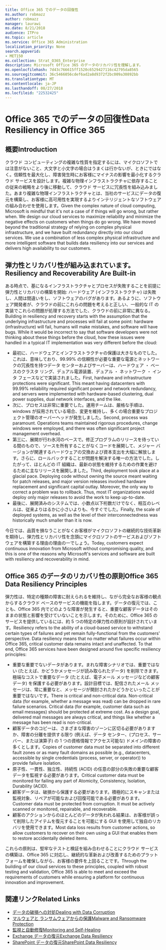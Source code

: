 ```yaml
---
title: Office 365 でのデータの回復性
ms.author: robmazz
author: robmazz
manager: laurawi
ms.date: 8/21/2018
audience: ITPro
ms.topic: article
ms.service: Office 365 Administration
localization_priority: None
search.appverid:
- MET150
ms.collection: Strat_O365_Enterprise
description: Microsoft Office 365 のデータのリカバリ性を理解します。
ms.openlocfilehash: 7d43c766615ff1520c6529427116c42795da8565
ms.sourcegitcommit: 36c5466056cdef6ad2a8d9372f2bc009a30892bb
ms.translationtype: MT
ms.contentlocale: ja-JP
ms.lasthandoff: 08/27/2018
ms.locfileid: "22532425"
---
```

# <a name="data-resiliency-in-office-365"></a><span data-ttu-id="d02fc-103">Office 365 でのデータの回復性</span><span class="sxs-lookup"><span data-stu-id="d02fc-103">Data Resiliency in Office 365</span></span>

## <a name="introduction"></a><span data-ttu-id="d02fc-104">概要</span><span class="sxs-lookup"><span data-stu-id="d02fc-104">Introduction</span></span>
<span data-ttu-id="d02fc-p101">クラウド コンピューティングの複雑な性質を指定するには、マイクロソフトでは注意がないこと、大文字と小文字の場合はうまくは行かないが、ときにではなく。信頼性を最大化し、障害発生時にお客様にマイナスの影響を最小化するクラウド サービスを設計します。複雑な物理インフラストラクチャに依存することの従来の戦略をより後に移動して、クラウド サービスに冗長性を組み込みました。あまり複雑な物理インフラストラクチャとは、当社のサービスにデータの復元を構築し、お客様に高可用性を実現するよりインテリジェントなソフトウェアの組み合わせを使用します。</span><span class="sxs-lookup"><span data-stu-id="d02fc-p101">Given the complex nature of cloud computing, Microsoft is mindful that it's not a case of if things will go wrong, but rather when. We design our cloud services to maximize reliability and minimize the negative effects on customers when things do go wrong. We have moved beyond the traditional strategy of relying on complex physical infrastructure, and we have built redundancy directly into our cloud services. We use a combination of less complex physical infrastructure and more intelligent software that builds data resiliency into our services and delivers high availability to our customers.</span></span> 

## <a name="resiliency-and-recoverability-are-built-in"></a><span data-ttu-id="d02fc-109">弾力性とリカバリ性が組み込まれています。</span><span class="sxs-lookup"><span data-stu-id="d02fc-109">Resiliency and Recoverability Are Built-in</span></span> 
<span data-ttu-id="d02fc-p102">ある時点で、基になるインフラストラクチャとプロセスが失敗することを前提に弾力性とリカバリの構築を開始: ハードウェア (インフラストラクチャ) は失敗し、人間は間違いをし、ソフトウェアのバグがあります。あるように、ソフトウェア開発者が、クラウドの前にこれらの問題を考えると正しい、一般的な IT の実装でこれらの問題が処理する方法でした、クラウドの前に非常に異なる。</span><span class="sxs-lookup"><span data-stu-id="d02fc-p102">Building in resiliency and recovery starts with the assumption that the underlying infrastructure and processes will fail at some point: hardware (infrastructure) will fail, humans will make mistakes, and software will have bugs. While it would be incorrect to say that software developers were not thinking about these things before the cloud, how these issues were handled in a typical IT implementation was very different before the cloud:</span></span> 
- <span data-ttu-id="d02fc-p103">最初に、ハードウェアとインフラストラクチャの保護は大きなものでした。これは、意味しており、99.99% の信頼性が必要な重要な電源とネットワークの冗長性を持つデータ センターおよびサーバーは、ハードウェア ・ ベースのクラスタ リング、デュアル電源装置、デュアル ・ ネットワーク ・ インタ フェースなどで実装されました。</span><span class="sxs-lookup"><span data-stu-id="d02fc-p103">First, hardware and infrastructure protections were significant. This meant having datacenters with 99.99% reliability required significant power and network redundancy, and servers were implemented with hardware-based clustering, dual power supplies, dual network interfaces, and the like.</span></span> 
- <span data-ttu-id="d02fc-p104">次に、プロセスは非常に重要でした。運用チームは、厳格な手順は、windows が採用されている場合、変更を維持し、多くの場合重要なプロジェクト管理のオーバーヘッドが発生しました。</span><span class="sxs-lookup"><span data-stu-id="d02fc-p104">Second, process was paramount. Operations teams maintained rigorous procedures, change windows were employed, and there was often significant project management overhead.</span></span> 
- <span data-ttu-id="d02fc-p105">第三に、展開が行わ氷河のペースで。修正プログラムのリリースを待っている間のもので、ソースを所有することがなくコードを展開して、メジャー バージョンが関連するハードウェアの交換および資本支出を大幅に解放します。さらに、ロールバックすることが問題を解決する唯一の方法でした。したがって、ほとんどの IT 組織は、最新の状態を維持するための作業を避けるために主なリリースを展開しました。</span><span class="sxs-lookup"><span data-stu-id="d02fc-p105">Third, deployment took place at a glacial pace. Deploying code without owning the source meant waiting for patch releases, and major version releases involved hardware replacement and significant capital outlay. Moreover, the only way to correct a problem was to rollback. Thus, most IT organizations would deploy only major releases to avoid the work to keep up-to-date.</span></span> 
- <span data-ttu-id="d02fc-120">最後に、展開済みのシステムでは、小数点以下桁数だけでなく、相互のレベルは、従来よりはるかに小さいよりも、今すぐでした。</span><span class="sxs-lookup"><span data-stu-id="d02fc-120">Finally, the scale of deployed systems, as well as the level of their interconnectedness was historically much smaller than it is now.</span></span> 

<span data-ttu-id="d02fc-121">今日では、品質を損なうことがなくお客様がマイクロソフトの継続的な技術革新を期待し、弾力性とリカバリ性を念頭にマイクロソフトのサービスおよびソフトウェアを構築する理由の理由の一でしょう。</span><span class="sxs-lookup"><span data-stu-id="d02fc-121">Today, customers expect continuous innovation from Microsoft without compromising quality, and this is one of the reasons why Microsoft's services and software are built with resiliency and recoverability in mind.</span></span> 

## <a name="office-365-data-resiliency-principles"></a><span data-ttu-id="d02fc-122">Office 365 のデータのリカバリ性の原則</span><span class="sxs-lookup"><span data-stu-id="d02fc-122">Office 365 Data Resiliency Principles</span></span> 
<span data-ttu-id="d02fc-p106">弾力性は、特定の種類の障害に耐えられるを維持し、ながら完全なお客様の観点からするクラウド ベースのサービスの機能を指します。データの復元では、ことも、Office 365 内でどのような障害が発生すると、重要な顧客データはそのままの状態と影響を受けていないことを示します。そのために、Office 365 のサービスを提供しているには、約 5 つの特定の弾力性の原則が設計されています。</span><span class="sxs-lookup"><span data-stu-id="d02fc-p106">Resiliency refers to the ability of a cloud-based service to withstand certain types of failures and yet remain fully-functional from the customers' perspective. Data resiliency means that no matter what failures occur within Office 365, critical customer data remains intact and unaffected. To that end, Office 365 services have been designed around five specific resiliency principles:</span></span> 
- <span data-ttu-id="d02fc-p107">重要な重要でないデータがあります。まれな障害シナリオでは、重要ではない (たとえば、かどうかメッセージが読み取られたデータ) を削除できます。極端なコストで重要なデータ (たとえば、電子メール メッセージなどの顧客データ) を保護する必要があります。設計目標では、配信されたメール メッセージは、常に重要なと、メッセージが開封されたかどうかといったことが重要ではないです。</span><span class="sxs-lookup"><span data-stu-id="d02fc-p107">There is critical and non-critical data. Non-critical data (for example, whether a message was read) can be dropped in rare failure scenarios. Critical data (for example, customer data such as email messages) should be protected at extreme cost. As a design goal, delivered mail messages are always critical, and things like whether a message has been read is non-critical.</span></span> 
- <span data-ttu-id="d02fc-130">顧客データのコピーは、さまざまな障害のゾーンに区切る必要がありますか、障害の分離を提供する限り (例えば、データ センター、(プロセス、サーバー、または演算子) の 1 つの資格情報でアクセス可能な) ドメインの障害の多くとします。</span><span class="sxs-lookup"><span data-stu-id="d02fc-130">Copies of customer data must be separated into different fault zones or as many fault domains as possible (e.g., datacenters, accessible by single credentials (process, server, or operator)) to provide failure isolation.</span></span> 
- <span data-ttu-id="d02fc-131">原子性、一貫性、独立性、持続性 (ACID) の任意の部分の失敗の重要な顧客データを監視する必要があります。</span><span class="sxs-lookup"><span data-stu-id="d02fc-131">Critical customer data must be monitored for failing any part of Atomicity, Consistency, Isolation, Durability (ACID).</span></span> 
- <span data-ttu-id="d02fc-p108">顧客データは、破損から保護する必要があります。積極的にスキャンまたは監視対象、リペアが可能なおよび回復可能である必要があります。</span><span class="sxs-lookup"><span data-stu-id="d02fc-p108">Customer data must be protected from corruption. It must be actively scanned or monitored, repairable, and recoverable.</span></span> 
- <span data-ttu-id="d02fc-134">顧客のアクションからのほとんどのデータが失われる結果は、お客様が誤って削除したアイテムを復元することを可能にする GUI を使用して独自のリカバリを使用できます。</span><span class="sxs-lookup"><span data-stu-id="d02fc-134">Most data loss results from customer actions, so allow customers to recover on their own using a GUI that enables them to restore accidentally deleted items.</span></span> 
 
<span data-ttu-id="d02fc-135">これらの原則は、堅牢なテストと検証を組み合わせることにクラウド サービスの構築は、Office 365 に対応し、継続的な革新および改善するためのプラットフォームを確保しながら、お客様の要件を上回ることです。</span><span class="sxs-lookup"><span data-stu-id="d02fc-135">Through the building of our cloud services to these principles, coupled with robust testing and validation, Office 365 is able to meet and exceed the requirements of customers while ensuring a platform for continuous innovation and improvement.</span></span> 

## <a name="related-links"></a><span data-ttu-id="d02fc-136">関連リンク</span><span class="sxs-lookup"><span data-stu-id="d02fc-136">Related Links</span></span>

- [<span data-ttu-id="d02fc-137">データの破損への対処</span><span class="sxs-lookup"><span data-stu-id="d02fc-137">Dealing with Data Corruption</span></span>](office-365-dealing-with-data-corruption.md)
- [<span data-ttu-id="d02fc-138">マルウェアと ランサムウェアからの保護</span><span class="sxs-lookup"><span data-stu-id="d02fc-138">Malware and Ransomware Protection</span></span>](office-365-malware-and-ransomware-protection.md)
- [<span data-ttu-id="d02fc-139">監視と自動修復</span><span class="sxs-lookup"><span data-stu-id="d02fc-139">Monitoring and Self-Healing</span></span>](office-365-monitoring-and-self-healing.md)
- [<span data-ttu-id="d02fc-140">Exchange データの復元</span><span class="sxs-lookup"><span data-stu-id="d02fc-140">Exchange Data Resiliency</span></span>](office-365-exchange-data-resiliency.md)
- [<span data-ttu-id="d02fc-141">SharePoint データの復元</span><span class="sxs-lookup"><span data-stu-id="d02fc-141">SharePoint Data Resiliency</span></span>](office-365-sharepoint-data-resiliency.md)